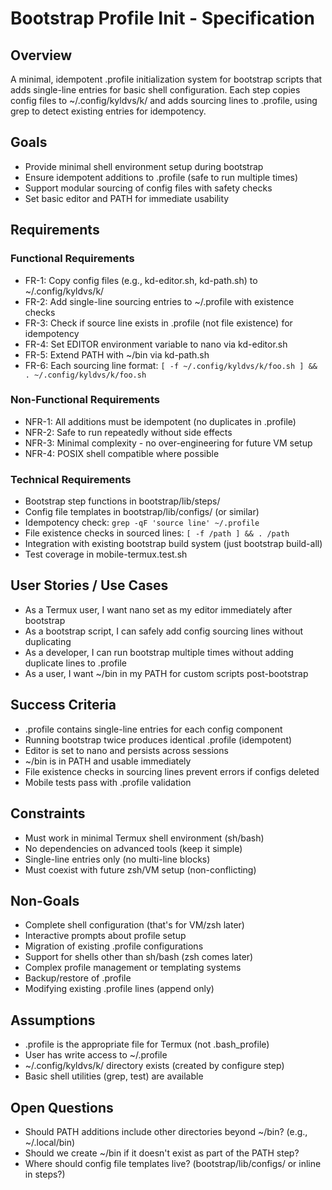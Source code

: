 # Bootstrap Profile Init - Specification

## Overview
A minimal, idempotent .profile initialization system for bootstrap scripts that adds single-line entries for basic shell configuration. Each step copies config files to ~/.config/kyldvs/k/ and adds sourcing lines to .profile, using grep to detect existing entries for idempotency.

## Goals
- Provide minimal shell environment setup during bootstrap
- Ensure idempotent additions to .profile (safe to run multiple times)
- Support modular sourcing of config files with safety checks
- Set basic editor and PATH for immediate usability

## Requirements

### Functional Requirements
- FR-1: Copy config files (e.g., kd-editor.sh, kd-path.sh) to ~/.config/kyldvs/k/
- FR-2: Add single-line sourcing entries to ~/.profile with existence checks
- FR-3: Check if source line exists in .profile (not file existence) for idempotency
- FR-4: Set EDITOR environment variable to nano via kd-editor.sh
- FR-5: Extend PATH with ~/bin via kd-path.sh
- FR-6: Each sourcing line format: `[ -f ~/.config/kyldvs/k/foo.sh ] && . ~/.config/kyldvs/k/foo.sh`

### Non-Functional Requirements
- NFR-1: All additions must be idempotent (no duplicates in .profile)
- NFR-2: Safe to run repeatedly without side effects
- NFR-3: Minimal complexity - no over-engineering for future VM setup
- NFR-4: POSIX shell compatible where possible

### Technical Requirements
- Bootstrap step functions in bootstrap/lib/steps/
- Config file templates in bootstrap/lib/configs/ (or similar)
- Idempotency check: `grep -qF 'source line' ~/.profile`
- File existence checks in sourced lines: `[ -f /path ] && . /path`
- Integration with existing bootstrap build system (just bootstrap build-all)
- Test coverage in mobile-termux.test.sh

## User Stories / Use Cases
- As a Termux user, I want nano set as my editor immediately after bootstrap
- As a bootstrap script, I can safely add config sourcing lines without duplicating
- As a developer, I can run bootstrap multiple times without adding duplicate lines to .profile
- As a user, I want ~/bin in my PATH for custom scripts post-bootstrap

## Success Criteria
- .profile contains single-line entries for each config component
- Running bootstrap twice produces identical .profile (idempotent)
- Editor is set to nano and persists across sessions
- ~/bin is in PATH and usable immediately
- File existence checks in sourcing lines prevent errors if configs deleted
- Mobile tests pass with .profile validation

## Constraints
- Must work in minimal Termux shell environment (sh/bash)
- No dependencies on advanced tools (keep it simple)
- Single-line entries only (no multi-line blocks)
- Must coexist with future zsh/VM setup (non-conflicting)

## Non-Goals
- Complete shell configuration (that's for VM/zsh later)
- Interactive prompts about profile setup
- Migration of existing .profile configurations
- Support for shells other than sh/bash (zsh comes later)
- Complex profile management or templating systems
- Backup/restore of .profile
- Modifying existing .profile lines (append only)

## Assumptions
- .profile is the appropriate file for Termux (not .bash_profile)
- User has write access to ~/.profile
- ~/.config/kyldvs/k/ directory exists (created by configure step)
- Basic shell utilities (grep, test) are available

## Open Questions
- Should PATH additions include other directories beyond ~/bin? (e.g., ~/.local/bin)
- Should we create ~/bin if it doesn't exist as part of the PATH step?
- Where should config file templates live? (bootstrap/lib/configs/ or inline in steps?)
